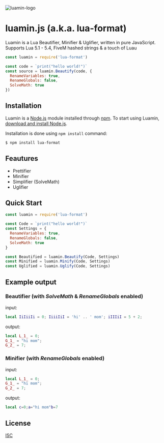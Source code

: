 ![luamin-logo](https://github.com/Herrtt/luamin.js/blob/master/img/luamin_logo.png?raw=true)

# luamin.js (a.k.a. lua-format)
Luamin is a Lua Beautifier, Minifier & Uglifier, written in pure JavaScript.
Supports Lua 5.1 - 5.4, FiveM hashed strings & a touch of Luau

```js
const luamin = require('lua-format')

const code = `print("hello world!")`
const source = luamin.Beautify(code, {
  RenameVariables: true,
  RenameGlobals: false,
  SolveMath: true
})
```

## Installation
Luamin is a [Node.js](https://nodejs.org/en/) module installed through [npm](https://www.npmjs.com/).
To start using Luamin, [download and install Node.js](https://nodejs.org/en/download/).

Installation is done using `npm install` command:
```bash
$ npm install lua-format
```

## Feautures
  * Prettifier
  * Minifier
  * Simplifier (SolveMath)
  * Uglifier

## Quick Start

```js
const luamin = require('lua-format')

const Code = `print("hello world!")`
const Settings = {
  RenameVariables: true,
  RenameGlobals: false,
  SolveMath: true
}

const Beautified = luamin.Beautify(Code, Settings)
const Minified = luamin.Minify(Code, Settings)
const Uglified = luamin.Uglify(Code, Settings)
```

## Example output

### Beautifier (with *SolveMath* & *RenameGlobals* enabled)

input:
```lua
local IiIiiIi = 0; IiiiIiI = 'hi' .. ' mom'; iIIIiI = 5 + 2;
```

output:
```lua
local L_1_ = 0;
G_1_ = "hi mom";
G_2_ = 7;
```

### Minifier (with *RenameGlobals* enabled)

input:
```lua
local L_1_ = 0;
G_1_ = "hi mom";
G_2_ = 7;
```

output:
```lua
local c=0;a="hi mom"b=7
```

## License

  [ISC](LICENSE)